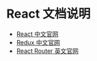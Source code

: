 # React 文档说明

- [React 中文官网](https://zh-hans.react.dev/)
- [Redux 中文官网](https://cn.redux.js.org/)
- [React Router 英文官网](https://reactrouter.com/)
